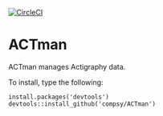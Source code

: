 [![CircleCI](https://circleci.com/gh/compsy/ACTman.svg?style=svg&circle-token=d4a53fd8f5a7813e4cacd9265bb5de8fe8b44336)](https://circleci.com/gh/compsy/ACTman)

ACTman
======

ACTman manages Actigraphy data.

To install, type the following:

    install.packages('devtools')
    devtools::install_github('compsy/ACTman')
